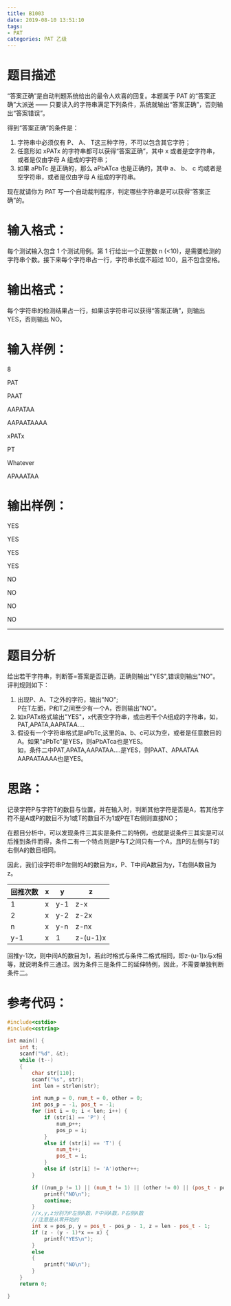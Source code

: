 ```yaml
---
title: B1003
date: 2019-08-10 13:51:10
tags:
- PAT
categories: PAT 乙级
---
```

# 题目描述
“答案正确”是自动判题系统给出的最令人欢喜的回复。本题属于 PAT 的“答案正确”大派送 —— 只要读入的字符串满足下列条件，系统就输出“答案正确”，否则输出“答案错误”。

得到“答案正确”的条件是：

1. 字符串中必须仅有 P、 A、 T这三种字符，不可以包含其它字符；
2. 任意形如 xPATx 的字符串都可以获得“答案正确”，其中 x 或者是空字符串，或者是仅由字母 A 组成的字符串；
3. 如果 aPbTc 是正确的，那么 aPbATca 也是正确的，其中 a、 b、 c 均或者是空字符串，或者是仅由字母 A 组成的字符串。

现在就请你为 PAT 写一个自动裁判程序，判定哪些字符串是可以获得“答案正确”的。

# 输入格式：
每个测试输入包含 1 个测试用例。第 1 行给出一个正整数 n (<10)，是需要检测的字符串个数。接下来每个字符串占一行，字符串长度不超过 100，且不包含空格。
# 输出格式：
每个字符串的检测结果占一行，如果该字符串可以获得“答案正确”，则输出 YES，否则输出 NO。
# 输入样例：
8

PAT

PAAT

AAPATAA

AAPAATAAAA

xPATx

PT

Whatever

APAAATAA
# 输出样例：
YES

YES

YES

YES

NO

NO

NO

NO
<hr/>

# 题目分析
给出若干字符串，判断答=答案是否正确，正确则输出"YES",错误则输出"NO"。
评判规则如下：

1. 出现P、A、T之外的字符，输出"NO";<br>P在T左面，P和T之间至少有一个A，否则输出"NO"。
2. 如xPATx格式输出"YES"，`x`代表空字符串，或由若干个A组成的字符串，如，PAT,APATA,AAPATAA....
3. 假设有一个字符串格式是aPbTc,这里的a、b、c可以为空，或者是任意数目的A。如果"aPbTc"是YES，则aPbATca也是YES。<br>
如，条件二中PAT,APATA,AAPATAA....是YES，则PAAT、APAATAA AAPAATAAAA也是YES。

# 思路：

记录字符P与字符T的数目与位置，并在输入时，判断其他字符是否是A，若其他字符不是A或P的数目不为1或T的数目不为1或P在T右侧则直接NO；

在题目分析中，可以发现条件三其实是条件二的特例，也就是说条件三其实是可以后推到条件而得，条件二有一个特点则是P与T之间只有一个A，且P的左侧与T的右侧A的数目相同。

因此，我们设字符串P左侧的A的数目为x，P、T中间A数目为y，T右侧A数目为z。

回推次数 | x |  y | z |  
-|-|-|-|
1 | x | y-1 | z-x
2 | x | y-2 | z-2x
n | x | y-n | z-nx
y-1 | x | 1 | z-(u-1)x

回推y-1次，则中间A的数目为1，若此时格式与条件二格式相同，即z-(u-1)x与x相等，就说明条件三通过。因为条件三是条件二的延伸特例，因此，不需要单独判断条件二。

# 参考代码：
``` c++
#include<cstdio>
#include<cstring>

int main() {
	int t;
	scanf("%d", &t);
	while (t--)
	{
		char str[110];
		scanf("%s", str);
		int len = strlen(str);

		int num_p = 0, num_t = 0, other = 0;
		int pos_p = -1, pos_t = -1;
		for (int i = 0; i < len; i++) {
			if (str[i] == 'P') {
				num_p++;
				pos_p = i;
			}
			else if (str[i] == 'T') {
				num_t++;
				pos_t = i;
			}
			else if (str[i] != 'A')other++;
		}

		if ((num_p != 1) || (num_t != 1) || (other != 0) || (pos_t - pos_p <= 1)) {
			printf("NO\n");
			continue;
		}
		//x,y,z分别为P左侧A数，P中间A数，P右侧A数
		//注意是从零开始的
		int x = pos_p, y = pos_t - pos_p - 1, z = len - pos_t - 1;
		if (z - (y - 1)*x == x) {
			printf("YES\n");
		}
		else
		{
			printf("NO\n");
		}
	}
	return 0;

}
```


